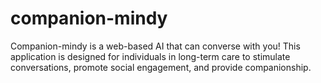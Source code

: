 # companion-mindy
Companion-mindy is a web-based AI that can converse with you! This application is designed for individuals in long-term care to stimulate conversations, promote social engagement, and provide companionship.
